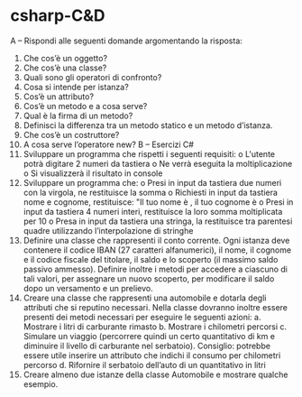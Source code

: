 # csharp-C&D

A – Rispondi alle seguenti domande argomentando la risposta:
  1) Che cos’è un oggetto?
  2) Che cos’è una classe?
  3) Quali sono gli operatori di confronto?
  4) Cosa si intende per istanza?
  5) Cos’è un attributo?
  6) Cos’è un metodo e a cosa serve?
  7) Qual è la firma di un metodo?
  8) Definisci la differenza tra un metodo statico e un metodo d’istanza.
  9) Che cos’è un costruttore?
  10) A cosa serve l’operatore new?
B – Esercizi C#
  1) Sviluppare un programma che rispetti i seguenti requisiti:
  o L'utente potrà digitare 2 numeri da tastiera
  o Ne verrà eseguita la moltiplicazione
  o Si visualizzerà il risultato in console
  2) Sviluppare un programma che:
  o Presi in input da tastiera due numeri con la virgola, ne restituisce la somma
  o Richiesti in input da tastiera nome e cognome, restituisce: "Il tuo nome è <nome>, il tuo
  cognome è <cognome>
  o Presi in input da tastiera 4 numeri interi, restituisce la loro somma moltiplicata per 10
  o Presa in input da tastiera una stringa, la restituisce tra parentesi quadre utilizzando
  l’interpolazione di stringhe
  3) Definire una classe che rappresenti il conto corrente. Ogni istanza deve contenere il codice IBAN
  (27 caratteri alfanumerici), il nome, il cognome e il codice fiscale del titolare, il saldo e lo
  scoperto (il massimo saldo passivo ammesso). Definire inoltre i metodi per accedere a ciascuno
  di tali valori, per assegnare un nuovo scoperto, per modificare il saldo dopo un versamento e un
  prelievo.
  4) Creare una classe che rappresenti una automobile e dotarla degli attributi che si reputino
  necessari. Nella classe dovranno inoltre essere presenti dei metodi necessari per eseguire le
  seguenti azioni:
  a. Mostrare i litri di carburante rimasto
  b. Mostrare i chilometri percorsi
  c. Simulare un viaggio (percorrere quindi un certo quantitativo di km e diminuire il
  livello di carburante nel serbatoio). Consiglio: potrebbe essere utile inserire un
  attributo che indichi il consumo per chilometri percorso
  d. Rifornire il serbatoio dell’auto di un quantitativo in litri
  5) Creare almeno due istanze della classe Automobile e mostrare qualche esempio.
